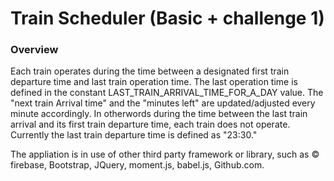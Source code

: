 # Train Scheduler (Basic + challenge 1)

### Overview

Each train operates during the time between a designated first train departure time and last train operation time. The last operation time is defined in the constant LAST_TRAIN_ARRIVAL_TIME_FOR_A_DAY value. The "next train Arrival time" and the "minutes left" are updated/adjusted every minute accordingly. In otherwords during the time between 
the last train arrival and its first train departure time, each train does not operate. Currently the last train departure time is defined as "23:30."

The appliation is in use of other third party framework or library, such as © firebase, Bootstrap, JQuery, moment.js, babel.js, Github.com.

